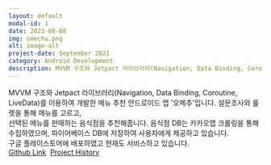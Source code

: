 ```yaml
---
layout: default
modal-id: 1
date: 2023-08-08
img: omechu.png
alt: image-alt
project-date: September 2021
category: Android Development
description: MVVM 구조와 Jetpact 라이브러리(Navigation, Data Binding, Coroutine, LiveData)를 이용하여 개발한 메뉴 추천 안드로이드 앱입니다. 설문조사와 룰렛을 통해 메뉴를 고르고, 선택된 메뉴를 판매하는 음식점을 추천해줍니다. 음식점 DB는 카카오맵 크롤링을 통해 수집하였으며, 파이어베이스 DB에 저장하여 사용자에게 제공하고 있습니다. 구글 플레이스토어에 배포하였고 현재도 서비스하고 있습니다.
---
```


MVVM 구조와 Jetpact 라이브러리(Navigation, Data Binding, Coroutine, LiveData)를 이용하여 개발한 메뉴 추천 안드로이드 앱 '오메추'입니다. 설문조사와 룰렛을 통해 메뉴를 고르고,<br>선택된 메뉴를 판매하는 음식점을 추천해줍니다. 음식점 DB는 카카오맵 크롤링을 통해 수집하였으며, 파이어베이스 DB에 저장하여 사용자에게 제공하고 있습니다.<br>구글 플레이스토어에 배포하였고 현재도 서비스하고 있습니다.<br>
<a href="https://github.com/SoGongGirls/GoGoGo-ver-2">Github Link</a>&nbsp;
<a href="https://velog.io/@mingsso/고고고-프로젝트-기록-ejjohwdv">Project History</a>
